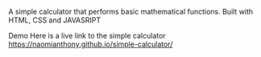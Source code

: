 A simple calculator that performs basic mathematical functions.
Built with HTML, CSS and JAVASRIPT


Demo
Here is a live link to the simple calculator
https://naomianthony.github.io/simple-calculator/
